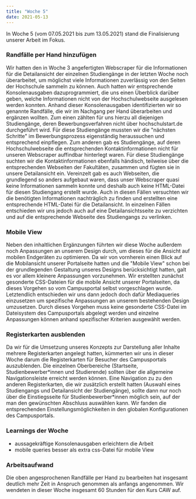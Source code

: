 ```yaml
---
title: "Woche 5"
date: 2021-05-13
---
```


In Woche 5 (vom 07.05.2021 bis zum 13.05.2021) stand die Finalisierung unserer Arbeit im Fokus.

### Randfälle per Hand hinzufügen
Wir hatten den in Woche 3 angefertigten Webscraper für die Informationen für die Detailansicht der einzelnen Studiengänge in der letzten Woche noch überarbeitet, um möglichst viele Informationen zuverlässig von den Seiten der Hochschule sammeln zu können. Auch hatten wir entsprechende Konsolenausgaben dazuprogrammiert, die uns einen Überblick darüber geben, welche Informationen nicht von der Hochschulwebseite ausgelesen werden konnten. 
Anhand dieser Konsolenausgaben identifizierten wir so genannte Randfälle, die wir im Nachgang per Hand überarbeiten und ergänzen wollten. Zum einen zählten für uns hierzu all diejenigen Studiengänge, deren Bewerbungsverfahren nicht über hochschulstart.de durchgeführt wird. Für diese Studiengänge mussten wir die "nächsten Schritte" im Bewerbungsprozess eigenständig heraussuchen und entsprechend einpflegen. Zum anderen gab es Studiengänge, auf deren Hochschulwebseite die entsprechenden Kontaktinformationen nicht für unseren Webscraper auffindbar hinterlegt waren. Für diese Studiengänge suchten wir die Kontaktinformationen ebenfalls händisch, teilweise über die entsprechenden Webseiten der Fakultäten, zusammen und fügten sie in unsere Detailansicht ein. Vereinzelt gab es auch Webseiten, die grundlegend so anders aufgebaut waren, dass unser Webscraper quasi keine Informationen sammeln konnte und deshalb auch keine HTML-Datei für diesen Studiengang erstellt wurde. Auch in diesen Fällen versuchten wir die benötigten Informationen nachträglich zu finden und erstellten eine entsprechende HTML-Datei für die Detailansicht. In einzelnen Fällen entschieden wir uns jedoch auch auf eine Detailansichtsseite zu verzichten und auf die entsprechende Webseite des Studiengangs zu verlinken. 

### Mobile View
Neben den inhaltlichen Ergänzungen führten wir diese Woche außerdem noch Anpassungen an unserem Design durch, um dieses für die Ansicht auf mobilen Endgeräten zu optimieren. Da wir von vornherein einen Blick auf die Mobilansicht unserer Portalseite hatten und die "Mobile View" schon bei der grundlegenden Gestaltung unseres Designs berücksichtigt hatten, galt es vor allem kleinere Anpassungen vorzunehmen. Wir erstellten zunächst gesonderte CSS-Dateien für die mobile Ansicht unserer Portalseiten, da dieses Vorgehen so vom Campusportal selbst vorgeschlagen wurde. Letztendlich entschieden wir uns dann jedoch doch dafür Mediaqueries einzusetzen um spezifische Anpassungen an unserem bestehenden Design umzusetzen. Durch dieses Vorgehen muss keine gesonderte CSS-Datei im Dateisystem des Campusportals abgelegt werden und einzelne Anpassungen können anhand spezifischer Kriterien ausgewählt werden. 

### Registerkarten ausblenden
Da wir für die Umsetzung unseres Konzepts zur Darstellung aller Inhalte mehrere Registerkarten angelegt hatten, kümmerten wir uns in dieser Woche darum die Registerkarten für Besucher des Campusportals auszublenden. Die einzelnen Oberbereiche (Startseite, Studienbewerber\*innen und Studierende) sollten über die allgemeine Navigationsleiste erreicht werden können. Eine Navigation zu zu den anderen Registerkarten, die wir zusätzlich erstellt hatten (Auswahl eines Studiengangs und Detailansicht der Studiengänge), sollte dann nur noch über die Einstiegsseite für Studienbewerber\*innen möglich sein, auf der man den gewünschten Abschluss auswählen kann. Wir fanden die entsprechenden Einstellungsmöglichkeiten in den globalen Konfigurationen des Campusportals.

### Learnings der Woche
- aussagekräftige Konsolenausgaben erleichtern die Arbeit
- mobile queries besser als extra css-Datei für mobile View

### Arbeitsaufwand
Die oben angesprochenen Randfälle per Hand zu bearbeiten hat insgesamt deutlich mehr Zeit in Anspruch genommen als anfangs angenommen. Wir wendeten in dieser Woche insgesamt 60 Stunden für den Kurs CAW auf.

